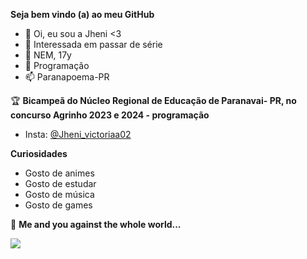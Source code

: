 **Seja bem vindo (a) ao meu GitHub**

- 👋  Oi, eu sou a Jheni <3
- 👀  Interessada em passar de série
- 🌱  NEM, 17y 
- 💞️  Programação 
- 📫  Paranapoema-PR

 🏆 **Bicampeã do Núcleo Regional de Educação de Paranavai- PR, no concurso Agrinho 2023 e 2024 - programação**

- Insta: [@Jheni_victoriaa02](https://www.instagram.com/jheni_victoriaa02/?next=%2F)


 **Curiosidades**

- Gosto de animes
- Gosto de estudar
- Gosto de música
- Gosto de games

💞️ **Me and you against the whole world...**

![](https://media.tenor.com/_8Q6Wt_5lIIAAAAC/zero-two-smile.gif)


